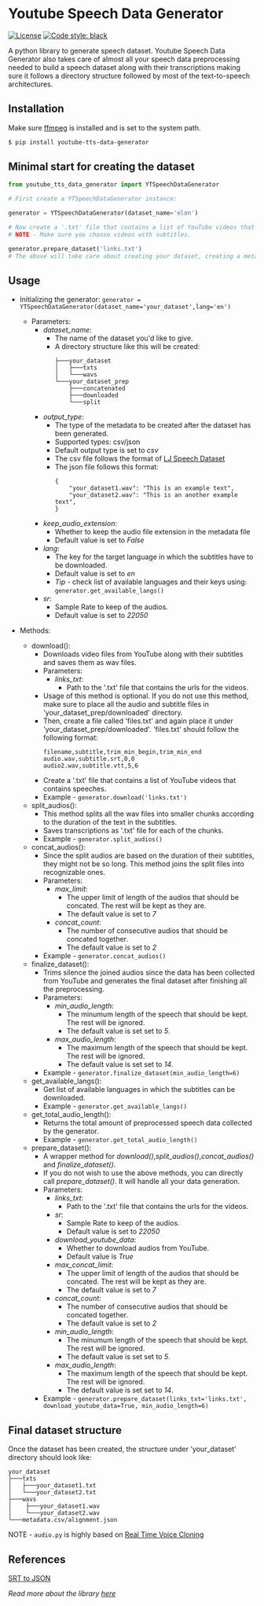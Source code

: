# Youtube Speech Data Generator

[![License](https://img.shields.io/badge/License-MIT-blue.svg)](https://en.wikipedia.org/wiki/MIT_License)
[![Code style: black](https://img.shields.io/badge/code%20style-black-000000.svg)](https://github.com/psf/black)

A python library to generate speech dataset. Youtube Speech Data Generator also takes care of almost all your speech data preprocessing needed to build a speech dataset along with their transcriptions making sure it follows a directory structure followed by most of the text-to-speech architectures.

## Installation
Make sure [ffmpeg](https://ffmpeg.org/download.html#get-packages) is installed and is set to the system path.

```bash
$ pip install youtube-tts-data-generator
```

## Minimal start for creating the dataset

```python
from youtube_tts_data_generator import YTSpeechDataGenerator

# First create a YTSpeechDataGenerator instance:

generator = YTSpeechDataGenerator(dataset_name='elon')

# Now create a '.txt' file that contains a list of YouTube videos that contains speeches.
# NOTE - Make sure you choose videos with subtitles.

generator.prepare_dataset('links.txt')
# The above will take care about creating your dataset, creating a metadata file and trimming silence from the audios.

```

## Usage
<!--ts-->
- Initializing the generator:
  ```generator = YTSpeechDataGenerator(dataset_name='your_dataset',lang='en')```
  - Parameters:
    - *dataset_name*: 
      - The name of the dataset you'd like to give. 
      - A directory structure like this will be created:
        ```
        ├───your_dataset
        │   ├───txts
        │   └───wavs
        └───your_dataset_prep
            ├───concatenated
            ├───downloaded
            └───split
        ```
    - *output_type*: 
      - The type of the metadata to be created after the dataset has been generated.
      - Supported types: csv/json
      - Default output type is set to *csv*
      - The csv file follows the format of [LJ Speech Dataset](https://keithito.com/LJ-Speech-Dataset/)
      - The json file follows this format:
        ```
        {
            "your_dataset1.wav": "This is an example text",
            "your_dataset2.wav": "This is an another example text",
        }
        ```
    - *keep_audio_extension*:
      - Whether to keep the audio file extension in the metadata file
      - Default value is set to *False*
    - *lang*:
      - The key for the target language in which the subtitles have to be downloaded.
      - Default value is set to *en*
      - *Tip* - check list of available languages and their keys using: `generator.get_available_langs()`
    - *sr*:
      - Sample Rate to keep of the audios.
      - Default value is set to *22050*
 
- Methods:
  - download():
    - Downloads video files from YouTube along with their subtitles and saves them as wav files.
    - Parameters:
      - *links_txt*:
        - Path to the '.txt' file that contains the urls for the videos.
    - Usage of this method is optional. If you do not use this method, make sure to place all the audio and subtitle files in 'your_dataset_prep/downloaded' directory. 
    - Then, create a file called 'files.txt' and again place it under 'your_dataset_prep/downloaded'.
      'files.txt' should follow the following format:
      ```
      filename,subtitle,trim_min_begin,trim_min_end
      audio.wav,subtitle.srt,0,0
      audio2.wav,subtitle.vtt,5,6
      ```
    - Create a '.txt' file that contains a list of YouTube videos that contains speeches.
    - Example - ```generator.download('links.txt')```
  - split_audios():
    - This method splits all the wav files into smaller chunks according to the duration of the text in the subtitles.
    - Saves transcriptions as '.txt' file for each of the chunks.
    - Example - ```generator.split_audios()```
  - concat_audios():
    - Since the split audios are based on the duration of their subtitles, they might not be so long. This method joins the split files into recognizable ones.
    - Parameters:
      - *max_limit*: 
        - The upper limit of length of the audios that should be concated. The rest will be kept as they are.
        - The default value is set to *7*
      - *concat_count*: 
        - The number of consecutive audios that should be concated together. 
        - The default value is set to *2*
    - Example - ```generator.concat_audios()```
  - finalize_dataset():
    - Trims silence the joined audios since the data has been collected from YouTube and generates the final dataset after finishing all the preprocessing.
    - Parameters:
      - *min_audio_length*:
        - The minumum length of the speech that should be kept. The rest will be ignored.
        - The default value is set set to *5*.
      - *max_audio_length*:
        - The maximum length of the speech that should be kept. The rest will be ignored.
        - The default value is set set to *14*.        
    - Example - ```generator.finalize_dataset(min_audio_length=6)```
  - get_available_langs():
    - Get list of available languages in which the subtitles can be downloaded.
    - Example - ```generator.get_available_langs()```
  - get_total_audio_length():
    - Returns the total amount of preprocessed speech data collected by the generator.
    - Example - ```generator.get_total_audio_length()```
  - prepare_dataset():
    - A wrapper method for *download()*,*split_audios()*,*concat_audios()* and *finalize_dataset()*.
    - If you do not wish to use the above methods, you can directly call *prepare_dataset()*. It will handle all your data generation.
    - Parameters:
      - *links_txt*:
        - Path to the '.txt' file that contains the urls for the videos.
      - *sr*:
        - Sample Rate to keep of the audios.
        - Default value is set to *22050*  
      - *download_youtube_data*:
        - Whether to download audios from YouTube.
        - Default value is *True*
      - *max_concat_limit*: 
        - The upper limit of length of the audios that should be concated. The rest will be kept as they are.
        - The default value is set to *7*
      - *concat_count*: 
        - The number of consecutive audios that should be concated together. 
        - The default value is set to *2*
      - *min_audio_length*:
        - The minumum length of the speech that should be kept. The rest will be ignored.
        - The default value is set set to *5*.        
      - *max_audio_length*:
        - The maximum length of the speech that should be kept. The rest will be ignored.
        - The default value is set set to *14*.        
    - Example - ```generator.prepare_dataset(links_txt='links.txt',
                                             download_youtube_data=True,
                                             min_audio_length=6)```
<!--te-->

## Final dataset structure
Once the dataset has been created, the structure under 'your_dataset' directory should look like:
```
your_dataset
├───txts
│   ├───your_dataset1.txt
│   └───your_dataset2.txt
├───wavs
│    ├───your_dataset1.wav
│    └───your_dataset2.wav
└───metadata.csv/alignment.json
```

NOTE - `audio.py` is highly based on [Real Time Voice Cloning](https://github.com/CorentinJ/Real-Time-Voice-Cloning/blob/master/encoder/audio.py)

## References
[SRT to JSON](https://github.com/pgrabovets/srt-to-json)

*Read more about the library [here](https://medium.com/@TheHetPandya/creating-your-own-text-to-speech-dataset-from-youtube-f1177845b12e)*

